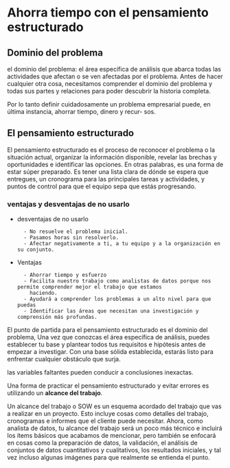 # Ahorra tiempo con el pensamiento estructurado

## Dominio del problema

el dominio del problema: el área específica de análisis que abarca todas las actividades que afectan o se ven afectadas
por el problema. Antes de hacer cualquier otra cosa, necesitamos comprender el dominio del problema y todas sus partes y
relaciones para poder descubrir la historia completa.

Por lo tanto definir cuidadosamente un problema empresarial puede, en última instancia, ahorrar tiempo, dinero y recur-
sos.

## El pensamiento estructurado

El pensamiento estructurado es el proceso de reconocer el problema o la situación actual, organizar la información
disponible, revelar las brechas y oportunidades e identificar las opciones. En otras palabras, es una forma de estar
súper preparado. Es tener una lista clara de dónde se espera que entregues, un cronograma para las principales tareas y
actividades, y puntos de control para que el equipo sepa que estás progresando.

### ventajas y desventajas de no usarlo

- desventajas de no usarlo

        - No resuelve el problema inicial.
        - Pasamos horas sin resolverlo.
        - Afectar negativamente a ti, a tu equipo y a la organización en su conjunto.

- Ventajas
  
        - Ahorrar tiempo y esfuerzo
        - Facilita nuestro trabajo como analistas de datos porque nos permite comprender mejor el trabajo que estamos
          haciendo.
        - Ayudará a comprender los problemas a un alto nivel para que puedas
        - Identificar las áreas que necesitan una investigación y comprensión más profundas.

El punto de partida para el pensamiento estructurado es el dominio del problema, Una vez que conozcas el área específica
de análisis, puedes establecer tu base y plantear todos tus requisitos e hipótesis antes de empezar a investigar.
Con una base sólida establecida, estarás listo para enfrentar cualquier obstáculo que surja.

las variables faltantes pueden conducir a conclusiones inexactas.

Una  forma de practicar el pensamiento estructurado y evitar errores es utilizando un **alcance del trabajo**.

Un alcance del trabajo o SOW es un esquema acordado del trabajo que vas a realizar en un proyecto. Esto incluye cosas
como detalles del trabajo, cronogramas e informes que el cliente puede necesitar. Ahora, como analista de datos, tu
alcance del trabajo será un poco más técnico e incluirá los ítems básicos que acabamos de mencionar, pero también se
enfocará en cosas como la preparación de datos, la validación, el análisis de conjuntos de datos cuantitativos y
cualitativos, los resultados iniciales, y tal vez incluso algunas imágenes para que realmente se entienda el punto.
